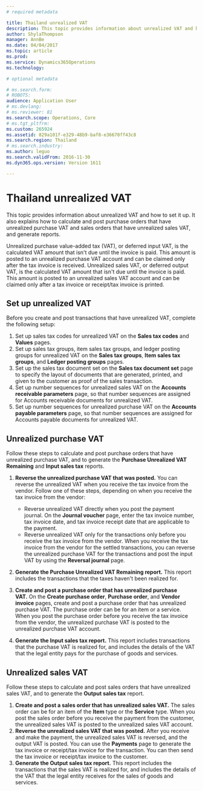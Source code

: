 ```yaml
---
# required metadata

title: Thailand unrealized VAT
description: This topic provides information about unrealized VAT and how to set it up. It also explains how to calculate and post purchase orders that have unrealized purchase VAT and sales orders that have unrealized sales VAT, and generate reports.
author: ShylaThompson
manager: AnnBe
ms.date: 04/04/2017
ms.topic: article
ms.prod: 
ms.service: Dynamics365Operations
ms.technology: 

# optional metadata

# ms.search.form: 
# ROBOTS: 
audience: Application User
# ms.devlang: 
# ms.reviewer: 81
ms.search.scope: Operations, Core
# ms.tgt_pltfrm: 
ms.custom: 265924
ms.assetid: 829a101f-e329-48b9-baf8-e36670ff43c8
ms.search.region: Thailand
# ms.search.industry: 
ms.author: leguo
ms.search.validFrom: 2016-11-30
ms.dyn365.ops.version: Version 1611

---
```


# Thailand unrealized VAT

This topic provides information about unrealized VAT and how to set it up. It also explains how to calculate and post purchase orders that have unrealized purchase VAT and sales orders that have unrealized sales VAT, and generate reports.

Unrealized purchase value-added tax (VAT), or deferred input VAT, is the calculated VAT amount that isn't due until the invoice is paid. This amount is posted to an unrealized purchase VAT account and can be claimed only after the tax invoice is received. Unrealized sales VAT, or deferred output VAT, is the calculated VAT amount that isn't due until the invoice is paid. This amount is posted to an unrealized sales VAT account and can be claimed only after a tax invoice or receipt/tax invoice is printed.

## Set up unrealized VAT
Before you create and post transactions that have unrealized VAT, complete the following setup:

1.  Set up sales tax codes for unrealized VAT on the **Sales tax codes** and **Values** pages.
2.  Set up sales tax groups, item sales tax groups, and ledger posting groups for unrealized VAT on the **Sales tax groups**, **Item sales tax groups**, and **Ledger posting groups** pages.
3.  Set up the sales tax document set on the **Sales tax document set** page to specify the layout of documents that are generated, printed, and given to the customer as proof of the sales transaction.
4.  Set up number sequences for unrealized sales VAT on the **Accounts receivable parameters** page, so that number sequences are assigned for Accounts receivable documents for unrealized VAT.
5.  Set up number sequences for unrealized purchase VAT on the **Accounts payable parameters** page, so that number sequences are assigned for Accounts payable documents for unrealized VAT.

## Unrealized purchase VAT
Follow these steps to calculate and post purchase orders that have unrealized purchase VAT, and to generate the **Purchase Unrealized VAT Remaining** and **Input sales tax** reports.

1.  **Reverse the unrealized purchase VAT that was posted.** You can reverse the unrealized VAT when you receive the tax invoice from the vendor. Follow one of these steps, depending on when you receive the tax invoice from the vendor:
    -   Reverse unrealized VAT directly when you post the payment journal. On the **Journal voucher** page, enter the tax invoice number, tax invoice date, and tax invoice receipt date that are applicable to the payment.
    -   Reverse unrealized VAT only for the transactions only before you receive the tax invoice from the vendor. When you receive the tax invoice from the vendor for the settled transactions, you can reverse the unrealized purchase VAT for the transactions and post the input VAT by using the **Reversal journal** page.

2.  **Generate the Purchase Unrealized VAT Remaining report.** This report includes the transactions that the taxes haven't been realized for.
3.  **Create and post a purchase order that has unrealized purchase VAT.** On the **Create purchase order**, **Purchase order**, and **Vendor invoice** pages, create and post a purchase order that has unrealized purchase VAT. The purchase order can be for an item or a service. When you post the purchase order before you receive the tax invoice from the vendor, the unrealized purchase VAT is posted to the unrealized purchase VAT account.
4.  **Generate the Input sales tax report.** This report includes transactions that the purchase VAT is realized for, and includes the details of the VAT that the legal entity pays for the purchase of goods and services.

## Unrealized sales VAT
Follow these steps to calculate and post sales orders that have unrealized sales VAT, and to generate the **Output sales tax** report.

1.  **Create and post a sales order that has unrealized sales VAT.** The sales order can be for an item of the **Item** type or the **Service** type. When you post the sales order before you receive the payment from the customer, the unrealized sales VAT is posted to the unrealized sales VAT account.
2.  **Reverse the unrealized sales VAT that was posted.** After you receive and make the payment, the unrealized sales VAT is reversed, and the output VAT is posted. You can use the **Payments** page to generate the tax invoice or receipt/tax invoice for the transaction. You can then send the tax invoice or receipt/tax invoice to the customer.
3.  **Generate the Output sales tax report.** This report includes the transactions that the sales VAT is realized for, and includes the details of the VAT that the legal entity receives for the sales of goods and services.


